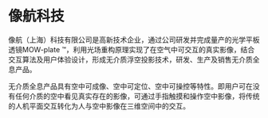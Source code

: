 # 像航科技

像航（上海）科技有限公司是高新技术企业，通过公司研发并完成量产的光学平板透镜MOW-plate ™️，利用光场重构原理实现了在空气中可交互的真实影像，结合交互算法及用户体验设计，形成无介质浮空投影技术，研发、生产及销售无介质全息产品。

无介质全息产品具有空中可成像、空中可定位、空中可操控等特性。即用户可在没有任何介质的空中看见真实存在的影像，可通过手指触摸和操作空中影像，将传统的人机平面交互转化为人与空中影像在三维空间中的交互。
